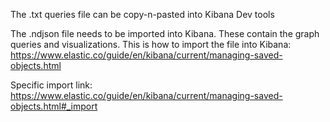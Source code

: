 The .txt queries file can be copy-n-pasted into Kibana Dev tools

The .ndjson file needs to be imported into Kibana.  These contain the graph queries and visualizations.  This is how to import the file into Kibana: https://www.elastic.co/guide/en/kibana/current/managing-saved-objects.html

Specific import link: https://www.elastic.co/guide/en/kibana/current/managing-saved-objects.html#_import
